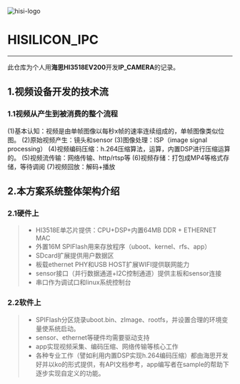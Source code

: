 ![hisi-logo][1]

# HISILICON_IPC
------
此仓库为个人用**海思HI3518EV200**开发**IP_CAMERA**的记录。

## 1.视频设备开发的技术流
### 1.1视频从产生到被消费的整个流程
(1)基本认知：视频是由单帧图像以每秒x帧的速率连续组成的，单帧图像类似位图。
(2)原始视频产生：镜头和sensor
(3)图像处理：ISP（image signal processing）
(4)视频编码压缩：h.264压缩算法，运算，内置DSP进行压缩运算的。
(5)视频流传输：网络传输、http/rtsp等
(6)视频存储：打包成MP4等格式存储，等待调阅
(7)视频回放：解码+播放

## 2.本方案系统整体架构介绍
### 2.1硬件上
> * HI3518E单芯片提供：CPU+DSP+内置64MB DDR + ETHERNET MAC
> * 外置16M SPIFlash用来存放程序（uboot、kernel、rfs、app）
> * SDcard扩展提供用户数据区
> * 板载ethernet PHY和USB HOST扩展WIFI提供联网能力
> * sensor接口（并行数据通道+I2C控制通道）提供主板和sensor连接
> * 串口作为调试口和linux系统控制台

### 2.2软件上
> * SPIFlash分区烧录uboot.bin、zImage、rootfs，并设置合理的环境变量使系统启动。
> * sensor、ethernet等硬件均需要驱动支持
> * app实现视频采集、编码压缩、网络传输等核心工作
> * 各种专业工作（譬如利用内置DSP实现h.264编码压缩）都由海思开发好并以ko的形式提供，有API文档参考，app编写者在sample的帮助下逐步实现自定义的功能。



[1]:https://github.com/WqXiaobao/HISILICON_IPC/blob/master/pictures/hisilicon.jpg

